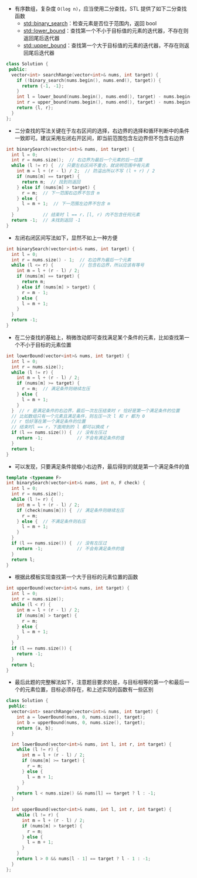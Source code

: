 * 有序数组，复杂度 `O(log n)`，应当使用二分查找，STL 提供了如下二分查找函数
  * [std::binary_search](https://en.cppreference.com/w/cpp/algorithm/binary_search)：检查元素是否位于范围内，返回 bool
  * [std::lower_bound](https://en.cppreference.com/w/cpp/algorithm/lower_bound)：查找第一个不小于目标值的元素的迭代器，不存在则返回尾后迭代器
  * [std::upper_bound](https://en.cppreference.com/w/cpp/algorithm/upper_bound)：查找第一个大于目标值的元素的迭代器，不存在则返回尾后迭代器

```cpp
class Solution {
 public:
  vector<int> searchRange(vector<int>& nums, int target) {
    if (!binary_search(nums.begin(), nums.end(), target)) {
      return {-1, -1};
    }
    int l = lower_bound(nums.begin(), nums.end(), target) - nums.begin();
    int r = upper_bound(nums.begin(), nums.end(), target) - nums.begin() - 1;
    return {l, r};
  }
};
```

* 二分查找的写法关键在于左右区间的选择，右边界的选择和循环判断中的条件一致即可。建议采用左闭右开区间，即当前范围包含左边界但不包含右边界

```cpp
int binarySearch(vector<int>& nums, int target) {
  int l = 0;
  int r = nums.size();  // 右边界为最后一个元素的后一位置
  while (l != r) {  // 只要左右区间不重合，就说明范围中有元素
    int m = l + (r - l) / 2;  // 防溢出所以不写 (l + r) / 2
    if (nums[m] == target) {
      return m;  // 找到则返回
    } else if (nums[m] > target) {
      r = m;  // 下一范围右边界不包含 m
    } else {
      l = m + 1;  // 下一范围左边界不包含 m
    }
  }           // 结束时 l == r，[l, r) 内不包含任何元素
  return -1;  // 未找到返回 -1
}
```

* 左闭右闭区间写法如下，显然不如上一种方便

```cpp
int binarySearch(vector<int>& nums, int target) {
  int l = 0;
  int r = nums.size() - 1;  // 右边界为最后一个元素
  while (l <= r) {          // 包含右边界，所以应该有等号
    int m = l + (r - l) / 2;
    if (nums[m] == target) {
      return m;
    } else if (nums[m] > target) {
      r = m - 1;
    } else {
      l = m + 1;
    }
  }
  return -1;
}
```

* 在二分查找的基础上，稍微改动即可查找满足某个条件的元素，比如查找第一个不小于目标的元素位置

```cpp
int lowerBound(vector<int>& nums, int target) {
  int l = 0;
  int r = nums.size();
  while (l != r) {
    int m = l + (r - l) / 2;
    if (nums[m] >= target) {
      r = m;  // 满足条件则继续左压
    } else {
      l = m + 1;
    }
  }  // r 是满足条件的右边界，最后一次左压结束时 r 恰好是第一个满足条件的位置
  // 比如数组只有一个元素且满足条件，则左压一次 l 和 r 都为 0
  // r 恰好落在第一个满足条件的位置
  // 结束时l == r，下面用到的 l 都可以换成 r
  if (l == nums.size()) {  // 没有左压过
    return -1;             // 不会有满足条件的值
  }
  return l;
}
```

* 可以发现，只要满足条件就缩小右边界，最后得到的就是第一个满足条件的值

```cpp
template <typename F>
int binarySearch(vector<int>& nums, int n, F check) {
  int l = 0;
  int r = nums.size();
  while (l != r) {
    int m = l + (r - l) / 2;
    if (check(nums[m])) {  // 满足条件则继续左压
      r = m;
    } else {  // 不满足条件则右压
      l = m + 1;
    }
  }
  if (l == nums.size()) {  // 没有左压过
    return -1;             // 不会有满足条件的值
  }
  return l;
}
```

* 根据此模板实现查找第一个大于目标的元素位置的函数

```cpp
int upperBound(vector<int>& nums, int target) {
  int l = 0;
  int r = nums.size();
  while (l < r) {
    int m = l + (r - l) / 2;
    if (nums[m] > target) {
      r = m;
    } else {
      l = m + 1;
    }
  }
  if (l == nums.size()) {
    return -1;
  }
  return l;
}
```

* 最后此题的完整解法如下，注意题目要求的是，与目标相等的第一个和最后一个的元素位置，目标必须存在，和上述实现的函数有一些区别

```cpp
class Solution {
 public:
  vector<int> searchRange(vector<int>& nums, int target) {
    int a = lowerBound(nums, 0, nums.size(), target);
    int b = upperBound(nums, 0, nums.size(), target);
    return {a, b};
  }

  int lowerBound(vector<int>& nums, int l, int r, int target) {
    while (l != r) {
      int m = l + (r - l) / 2;
      if (nums[m] >= target) {
        r = m;
      } else {
        l = m + 1;
      }
    }
    return l < nums.size() && nums[l] == target ? l : -1;
  }

  int upperBound(vector<int>& nums, int l, int r, int target) {
    while (l != r) {
      int m = l + (r - l) / 2;
      if (nums[m] > target) {
        r = m;
      } else {
        l = m + 1;
      }
    }
    return l > 0 && nums[l - 1] == target ? l - 1 : -1;
  }
};
```
